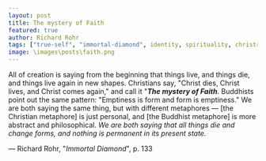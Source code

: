 ```yaml
---
layout: post
title: The mystery of Faith
featured: true
author: Richard Rohr
tags: ["true-self", "immortal-diamond", identity, spirituality, christrianity, buddhism, death, life, mystery, faith]
image: \images\posts\faith.png
---
```


All of creation is saying from the beginning that things live, and things die, and things live again in new shapes. Christians say, "Christ dies, Christ lives, and Christ comes again," and call it "**_The mystery of Faith_**. Buddhists point out the same pattern: "Emptiness is form and form is emptiness." We are both saying the same thing, but with different metaphores ― [the Christian metaphore] is just personal, and [the Buddhist metaphore] is more abstract and philosophical. _We are both saying that all things die and change forms, and nothing is permanent in its present state._

― Richard Rohr, "_Immortal Diamond_", p. 133